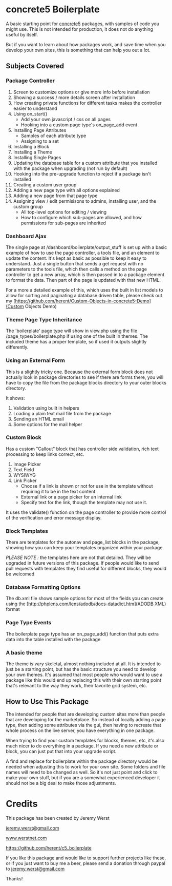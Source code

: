 concrete5 Boilerplate
=====================

A basic starting point for [concrete5](http://www.concrete5.org/r/-/654) packages, 
with samples of code you might use. This is not intended for production, it does 
not do anything useful by itself.

But if you want to learn about how packages work, and save time when you develop 
your own sites, this is something that can help you out a lot. 

Subjects Covered 
----------------
### Package Controller

1. Screen to customize options or give more info before installation
1. Showing a success / more details screen after installation
1. How creating private functions for different tasks makes the controller easier to understand
1. Using on_start()
	* Add your own javascript / css on all pages
	* Hooking into a custom page type's on_page_add event
1. Installing Page Attributes
	* Samples of each attribute type
	* Assigning to a set
1. Installing a Block
1. Installing a Theme
1. Installing Single Pages
1. Updating the database table for a custom attribute that you installed with the package when upgrading (not run by default)
1. Hooking into the pre-upgrade function to reject if a package isn't installed
1. Creating a custom user group
1. Adding a new page type with all options explained
1. Adding a new page from that page type
1. Assigning view / edit permisisons to admins, installing user, and the custom group
	* All top-level options for editing / viewing
	* How to configure which sub-pages are allowed, and how permissions for sub-pages are inherited

### Dashboard Ajax 

The single page at /dashboard/boilerplate/output_stuff is set up with a basic example
of how to use the page controller, a tools file, and an element to update the content.
It's kept as basic as possible to keep it easy to understand. Just a single button
that sends a get request with no parameters to the tools file, which then calls a 
method on the page controller to get a new array, which is then passed in to a
package element to format the data. Then part of the page is updated with that new 
HTML.

For a more a detailed example of this, which uses the built in list models to allow
for sorting and paginating a database driven table, please check out my 
[https://github.com/herent/Custom-Objects-in-concrete5-Demo](Custom Objects Demo)

### Theme Page Type Inheritance

The 'boilerplate' page type will show in view.php using the file /page_types/boilerplate.php
if using one of the built in themes. The included theme has a proper template, so if used
it outputs slightly differently.

### Using an External Form

This is a slightly tricky one. Because the external form block does not actually 
look in package directories to see if there are forms there, you will have to copy
the file from the package blocks directory to your outer blocks directory.

It shows:

1. Validation using built in helpers
1. Loading a plain text mail file from the package 
1. Sending an HTML email
1. Some options for the mail helper

### Custom Block

Has a custom "Callout" block that has controller side validation, rich text
processing to keep links correct, etc.

1. Image Picker
1. Text Field
1. WYSIWYG
1. Link Picker
	* Choose if a link is shown or not for use in the template without requiring it to be in the text content
	* External link or a page picker for an internal link
	* Specify text for the link, though the template may not use it.

It uses the validate() function on the page controller to provide more control of
the verification and error message display.

### Block Templates

There are templates for the autonav and page_list blocks in the package, showing
how you can keep your templates organized within your package. 

*PLEASE NOTE :* the templates here are not that detailed. They will be upgraded
in future versions of this package. If people would like to send pull requests 
with templates they find useful for different blocks, they would be welcomed

### Database Formatting Options

The db.xml file shows sample options for most of the fields you can create using
the [http://phplens.com/lens/adodb/docs-datadict.htm](ADODB XML) format

### Page Type Events

The boilerplate page type has an on_page_add() function that puts extra data into
the table installed with the package

### A basic theme

The theme is _very_ skeletal, almost nothing included at all. It is intended to just
be a starting point, but has the basic structure you need to develop your own themes.
It's assumed that most people who would want to use a package like this would end up 
replacing this with their own starting point that's relevant to the way they work, 
their favorite grid system, etc.

How to Use This Package
-----------------------

The intended for people that are developing custom sites more than people that 
are developing for the marketplace. So instead of locally adding a page type,
then adding some attributes via the gui, then having to recreate that whole
process on the live server, you have everything in one package. 

When trying to find your custom templates for blocks, themes, etc, it's also much
nicer to do everything in a package. If you need a new attribute or block, you can
just put that into your upgrade script.

A find and replace for boilerplate within the package directory would be needed 
when adjusting this to work for your own site. Some folders and file names will 
need to be changed as well. So it's not just point and click to make your own stuff,
but if you are a somewhat experienced developer it should not be a big deal to 
make those adjustments.

Credits
=======
This package has been created by Jeremy Werst

jeremy.werst@gmail.com

www.werstnet.com

https://github.com/herent/c5_boilerplate

If you like this package and would like to support further projects like these,
or if you just want to buy me a beer, please send a donation through paypal to
jeremy.werst@gmail.com

Thanks!
